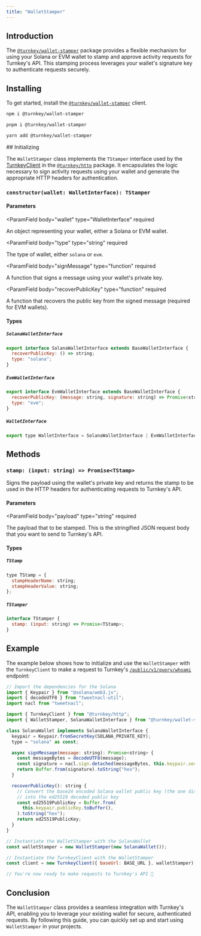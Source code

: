 ```yaml
---
title: "WalletStamper"
---
```


## Introduction

The [`@turnkey/wallet-stamper`](https://www.npmjs.com/package/@turnkey/wallet-stamper) package provides a flexible mechanism for using your Solana or EVM wallet to stamp and approve activity requests for Turnkey's API. This stamping process leverages your wallet's signature key to authenticate requests securely.

## Installing

To get started, install the [`@turnkey/wallet-stamper`](https://www.npmjs.com/package/@turnkey/wallet-stamper) client.

<CodeGroup>

```bash npm
npm i @turnkey/wallet-stamper
```

```bash pnpm
pnpm i @turnkey/wallet-stamper
```

```bash yarn
yarn add @turnkey/wallet-stamper
```

</CodeGroup>
## Initializing

The `WalletStamper` class implements the `TStamper` interface used by the [TurnkeyClient](/sdks/advanced/turnkey-client) in the [`@turnkey/http`](https://www.npmjs.com/package/@turnkey/http) package. It encapsulates the logic necessary to sign activity requests using your wallet and generate the appropriate HTTP headers for authentication.

### `constructor(wallet: WalletInterface): TStamper`

#### Parameters

<ParamField
body="wallet"
type="WalletInterface"
required

>

An object representing your wallet, either a Solana or EVM wallet.
</ParamField>

<ParamField
body="type"
type="string"
required

>

The type of wallet, either `solana` or `evm`.
</ParamField>

<ParamField
body="signMessage"
type="function"
required

>

A function that signs a message using your wallet's private key.
</ParamField>

<ParamField
body="recoverPublicKey"
type="function"
required

>

A function that recovers the public key from the signed message (required for EVM wallets).
</ParamField>

#### Types

##### `SolanaWalletInterface`

```js
export interface SolanaWalletInterface extends BaseWalletInterface {
  recoverPublicKey: () => string;
  type: "solana";
}
```

##### `EvmWalletInterface`

```js
export interface EvmWalletInterface extends BaseWalletInterface {
  recoverPublicKey: (message: string, signature: string) => Promise<string>;
  type: "evm";
}
```

##### `WalletInterface`

```js
export type WalletInterface = SolanaWalletInterface | EvmWalletInterface;
```

## Methods

### `stamp: (input: string) => Promise<TStamp>`

Signs the payload using the wallet's private key and returns the stamp to be used in the HTTP headers for authenticating requests to Turnkey's API.

#### Parameters

<ParamField
body="payload"
type="string"
required

>

The payload that to be stamped. This is the stringified JSON request body that you want to send to Turnkey's API.
</ParamField>

#### Types

##### `TStamp`

```js
type TStamp = {
  stampHeaderName: string;
  stampHeaderValue: string;
};
```

##### `TStamper`

```js
interface TStamper {
  stamp: (input: string) => Promise<TStamp>;
}
```

## Example

The example below shows how to initialize and use the `WalletStamper` with the `TurnkeyClient` to make a request to Turnkey's [`/public/v1/query/whoami`](/api-reference/sessions/who-am-i) endpoint:

```js
// Import the dependencies for the Solana
import { Keypair } from "@solana/web3.js";
import { decodeUTF8 } from "tweetnacl-util";
import nacl from "tweetnacl";

import { TurnkeyClient } from "@turnkey/http";
import { WalletStamper, SolanaWalletInterface } from "@turnkey/wallet-stamper";

class SolanaWallet implements SolanaWalletInterface {
  keypair = Keypair.fromSecretKey(SOLANA_PRIVATE_KEY);
  type = "solana" as const;

  async signMessage(message: string): Promise<string> {
    const messageBytes = decodeUTF8(message);
    const signature = nacl.sign.detached(messageBytes, this.keypair.secretKey);
    return Buffer.from(signature).toString("hex");
  }

  recoverPublicKey(): string {
    // Convert the base24 encoded Solana wallet public key (the one displayed in the wallet)
    // into the ed25519 decoded public key
    const ed25519PublicKey = Buffer.from(
      this.keypair.publicKey.toBuffer(),
    ).toString("hex");
    return ed25519PublicKey;
  }
}

// Instantiate the WalletStamper with the SolanaWallet
const walletStamper = new WalletStamper(new SolanaWallet());

// Instantiate the TurnkeyClient with the WalletStamper
const client = new TurnkeyClient({ baseUrl: BASE_URL }, walletStamper);

// You're now ready to make requests to Turnkey's API 🎉
```

## Conclusion

The `WalletStamper` class provides a seamless integration with Turnkey's API, enabling you to leverage your existing wallet for secure, authenticated requests. By following this guide, you can quickly set up and start using `WalletStamper` in your projects.
